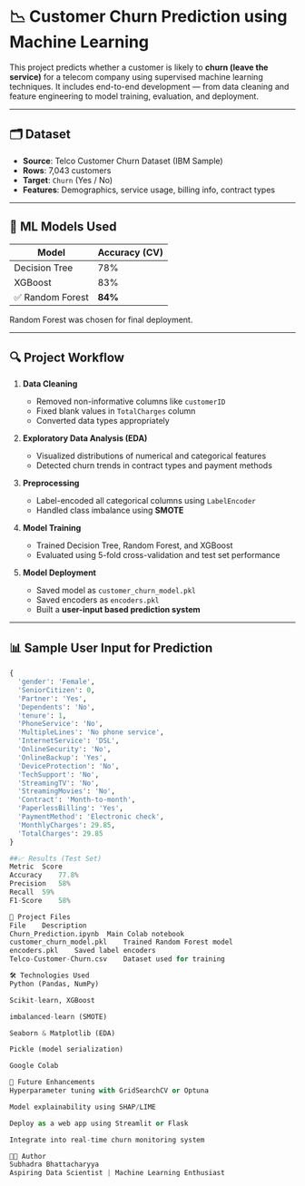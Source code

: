 # 📉 Customer Churn Prediction using Machine Learning

This project predicts whether a customer is likely to **churn (leave the service)** for a telecom company using supervised machine learning techniques. It includes end-to-end development — from data cleaning and feature engineering to model training, evaluation, and deployment.

---

## 🗂️ Dataset

- **Source**: Telco Customer Churn Dataset (IBM Sample)
- **Rows**: 7,043 customers
- **Target**: `Churn` (Yes / No)
- **Features**: Demographics, service usage, billing info, contract types

---

## 🧠 ML Models Used

| Model            | Accuracy (CV) |
|------------------|---------------|
| Decision Tree    | 78%           |
| XGBoost          | 83%           |
| ✅ Random Forest | **84%**       |

Random Forest was chosen for final deployment.

---

## 🔍 Project Workflow

1. **Data Cleaning**
   - Removed non-informative columns like `customerID`
   - Fixed blank values in `TotalCharges` column
   - Converted data types appropriately

2. **Exploratory Data Analysis (EDA)**
   - Visualized distributions of numerical and categorical features
   - Detected churn trends in contract types and payment methods

3. **Preprocessing**
   - Label-encoded all categorical columns using `LabelEncoder`
   - Handled class imbalance using **SMOTE**

4. **Model Training**
   - Trained Decision Tree, Random Forest, and XGBoost
   - Evaluated using 5-fold cross-validation and test set performance

5. **Model Deployment**
   - Saved model as `customer_churn_model.pkl`
   - Saved encoders as `encoders.pkl`
   - Built a **user-input based prediction system**

---

## 📊 Sample User Input for Prediction

```python
{
  'gender': 'Female',
  'SeniorCitizen': 0,
  'Partner': 'Yes',
  'Dependents': 'No',
  'tenure': 1,
  'PhoneService': 'No',
  'MultipleLines': 'No phone service',
  'InternetService': 'DSL',
  'OnlineSecurity': 'No',
  'OnlineBackup': 'Yes',
  'DeviceProtection': 'No',
  'TechSupport': 'No',
  'StreamingTV': 'No',
  'StreamingMovies': 'No',
  'Contract': 'Month-to-month',
  'PaperlessBilling': 'Yes',
  'PaymentMethod': 'Electronic check',
  'MonthlyCharges': 29.85,
  'TotalCharges': 29.85
}

##📈 Results (Test Set)
Metric	Score
Accuracy	77.8%
Precision	58%
Recall	59%
F1-Score	58%

💾 Project Files
File	Description
Churn_Prediction.ipynb	Main Colab notebook
customer_churn_model.pkl	Trained Random Forest model
encoders.pkl	Saved label encoders
Telco-Customer-Churn.csv	Dataset used for training

🛠 Technologies Used
Python (Pandas, NumPy)

Scikit-learn, XGBoost

imbalanced-learn (SMOTE)

Seaborn & Matplotlib (EDA)

Pickle (model serialization)

Google Colab

🚀 Future Enhancements
Hyperparameter tuning with GridSearchCV or Optuna

Model explainability using SHAP/LIME

Deploy as a web app using Streamlit or Flask

Integrate into real-time churn monitoring system

👩‍💻 Author
Subhadra Bhattacharyya
Aspiring Data Scientist | Machine Learning Enthusiast


